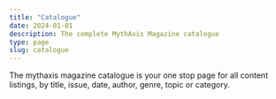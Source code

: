 ```yaml
---
title: "Catalogue"
date: 2024-01-01
description: The complete MythAxis Magazine catalogue
type: page
slug: catalogue
---
```


The mythaxis magazine catalogue is your one stop page for all content listings, by title, issue, date, author, genre, topic or category.


